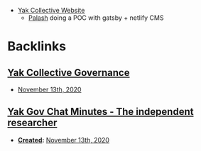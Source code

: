 - [Yak Collective Website](<Yak Collective Website.md>)
    - [Palash](<Palash.md>) doing a POC with gatsby + netlify CMS

# Backlinks
## [Yak Collective Governance](<Yak Collective Governance.md>)
- [November 13th, 2020](<November 13th, 2020.md>)

## [Yak Gov Chat Minutes - The independent researcher](<Yak Gov Chat Minutes - The independent researcher.md>)
- **[Created](<Created.md>):** [November 13th, 2020](<November 13th, 2020.md>)

